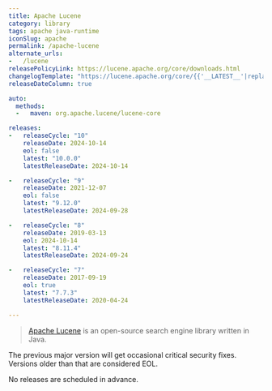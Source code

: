 ```yaml
---
title: Apache Lucene
category: library
tags: apache java-runtime
iconSlug: apache
permalink: /apache-lucene
alternate_urls:
-   /lucene
releasePolicyLink: https://lucene.apache.org/core/downloads.html
changelogTemplate: "https://lucene.apache.org/core/{{'__LATEST__'|replace:'.','_'}}/changes/Changes.html"
releaseDateColumn: true

auto:
  methods:
  -   maven: org.apache.lucene/lucene-core

releases:
-   releaseCycle: "10"
    releaseDate: 2024-10-14
    eol: false
    latest: "10.0.0"
    latestReleaseDate: 2024-10-14

-   releaseCycle: "9"
    releaseDate: 2021-12-07
    eol: false
    latest: "9.12.0"
    latestReleaseDate: 2024-09-28

-   releaseCycle: "8"
    releaseDate: 2019-03-13
    eol: 2024-10-14
    latest: "8.11.4"
    latestReleaseDate: 2024-09-24

-   releaseCycle: "7"
    releaseDate: 2017-09-19
    eol: true
    latest: "7.7.3"
    latestReleaseDate: 2020-04-24

---
```


> [Apache Lucene](https://lucene.apache.org/) is an open-source search engine library written in Java.

The previous major version will get occasional critical security fixes.
Versions older than that are considered EOL.

No releases are scheduled in advance.
